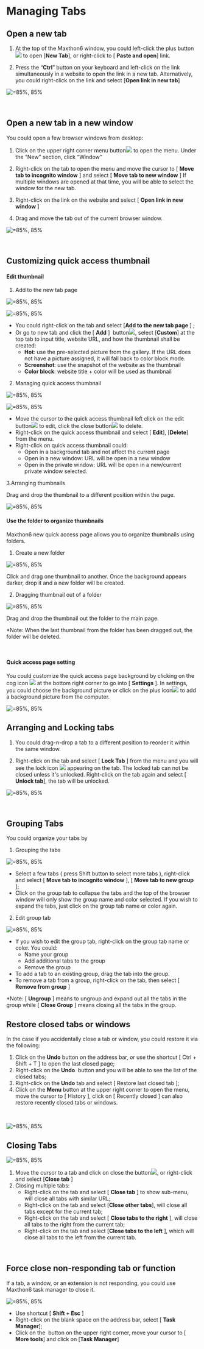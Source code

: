 # Managing Tabs

## Open a new tab

1. At the top of the Maxthon6 window, you could left-click the plus button![](zh/images/04-1.png) to open [**New Tab**], or right-click to [ **Paste and open**] link.

2. Press the “**Ctrl**” button on your keyboard and left-click on the link simultaneously in a website to open the link in a new tab. Alternatively, you could right-click on the link and select [**Open link in new tab**]

![](images/04-00.png "=85%, 85%")

 

## Open a new tab in a new window

You could open a few browser windows from desktop:

1. Click on the upper right corner menu button![](zh/images/03-2.png) to open the menu. Under the “New” section, click “Window”

2. Right-click on the tab to open the menu and move the cursor to [ **Move tab to incognito window** ] and select [ **Move tab to new window** ] If multiple windows are opened at that time, you will be able to select the window for the new tab.

3. Right-click on the link on the website and select [ **Open link in new window** ]

4. Drag and move the tab out of the current browser window.

![](images/04-01.png "=85%, 85%")

 

## Customizing quick access thumbnail

#### Edit thumbnail

1. Add to the new tab page

![](images/04-02.png "=85%, 85%")

![](images/04-03.png "=85%, 85%")

- You could right-click on the tab and select [**Add to the new tab page** ] ;
- Or go to new tab and click the [ **Add** ]  button![](zh/images/04-5.png), select [**Custom**] at the top tab to input title, website URL, and how the thumbnail shall be created:
    - **Hot**: use the pre-selected picture from the gallery. If the URL does not have a picture assigned, it will fall back to color block mode.
    - **Screenshot**: use the snapshot of the website as the thumbnail
    - **Color block**: website title + color will be used as thumbnail


2. Managing quick access thumbnail

![](images/04-04.png "=85%, 85%")

![](images/04-05.png "=85%, 85%")

- Move the cursor to the quick access thumbnail left click on the edit button![](zh/images/04-7.png) to edit, click the close button![](zh/images/04-8.png) to delete.
- Right-click on the quick access thumbnail and select [ **Edit**], [**Delete**] from the menu.
- Right-click on quick access thumbnail could:
    * Open in a background tab and not affect the current page
    * Open in a new window: URL will be open in a new window
    * Open in the private window: URL will be open in a new/current private window selected.

3.Arranging thumbnails

Drag and drop the thumbnail to a different position within the page. 

![](images/04-06.png "=85%, 85%")


#### Use the folder to organize thumbnails

Maxthon6 new quick access page allows you to organize thumbnails using folders.

1. Create a new folder

![](images/04-07.gif "=85%, 85%")

Click and drag one thumbnail to another. Once the background appears darker, drop it and a new folder will be created.

2. Dragging thumbnail out of a folder

![](images/04-08.gif "=85%, 85%")

Drag and drop the thumbnail out the folder to the main page.

*Note: When the last thumbnail from the folder has been dragged out, the folder will be deleted. 

 

#### Quick access page setting

You could customize the quick access page background by clicking on the cog icon ![](zh/images/04-12.png) at the bottom right corner to go into [ **Settings** ]. In settings, you could choose the background picture or click on the plus icon![](zh/images/04-13.png) to add a background picture from the computer.

![](images/04-09.png "=85%, 85%")


## Arranging and Locking tabs

1. You could drag-n-drop a tab to a different position to reorder it within the same window.

2. Right-click on the tab and select [ **Lock Tab** ] from the menu and you will see the lock icon ![](zh/images/04-15.png) appearing on the tab. The locked tab can not be closed unless it's unlocked. Right-click on the tab again and select [ **Unlock tab**], the tab will be unlocked. 

![](images/04-10.png "=85%, 85%")

 

## Grouping Tabs

You could organize your tabs by

1. Grouping the tabs

![](images/04-11.gif "=85%, 85%")

- Select a few tabs ( press Shift button to select more tabs ), right-click and select [ **Move tab to incognito window** ], [ **Move tab to new group** ];
- Click on the group tab to collapse the tabs and the top of the browser window will only show the group name and color selected. If you wish to expand the tabs, just click on the group tab name or color again.
2. Edit group tab

![](images/04-12.png "=85%, 85%")

* If you wish to edit the group tab, right-click on the group tab name or color. You could:
    * Name your group
    * Add additional tabs to the group
    * Remove the group
* To add a tab to an existing group, drag the tab into the group.
* To remove a tab from a group, right-click on the tab, then select [ **Remove from group** ]

*Note: [ **Ungroup** ] means to ungroup and expand out all the tabs in the group while [ **Close Group** ] means closing all the tabs in the group.

## Restore closed tabs or windows

In the case if you accidentally close a tab or window, you could restore it via the following:

1. Click on the **Undo** button on the address bar, or use the shortcut [ Ctrl + Shift + T ] to open the last closed page;
2. Right-click on the **Undo**  button and you will be able to see the list of the closed tabs;
3.  Right-click on the **Undo** tab and select [ Restore last closed tab ];
4. Click on the **Menu** button at the upper right corner to open the menu, move the cursor to [ History ], click on [ Recently closed ] can also restore recently closed tabs or windows.

 

![](images/04-13.png "=85%, 85%")

## Closing Tabs

![](images/04-14.png "=85%, 85%")

1. Move the cursor to a tab and click on close the button![](zh/images/04-21.png), or right-click and select [**Close tab** ]
2. Closing multiple tabs:
    * Right-click on the tab and select [ **Close tab** ] to show sub-menu, will close all tabs with similar URL;
    * Right-click on the tab and select [**Close other tabs**], will close all tabs except for the current tab;
    * Right-click on the tab and select [ **Close tabs to the right** ], will close all tabs to the right from the current tab;
    * Right-click on the tab and select [**Close tabs to the left** ], which will close all tabs to the left from the current tab.

 

## Force close non-responding tab or function

If a tab, a window, or an extension is not responding, you could use Maxthon6 task manager to close it.

![](images/04-15.png "=85%, 85%")

* Use shortcut [ **Shift + Esc** ]
* Right-click on the blank space on the address bar, select [ **Task Manager**];
* Click on the  button on the upper right corner, move your cursor to [ **More tools**] and click on [**Task Manager**]

